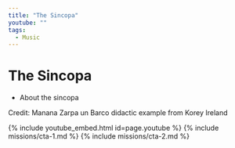 ```yaml
---
title: "The Sincopa"
youtube: ""
tags:
  - Music
---
```


# The Sincopa #

* About the sincopa

Credit: Manana Zarpa un Barco didactic example from Korey Ireland

{% include youtube_embed.html id=page.youtube %}
{% include missions/cta-1.md %}
{% include missions/cta-2.md %}
